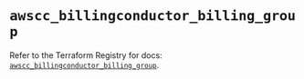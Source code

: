 # `awscc_billingconductor_billing_group`

Refer to the Terraform Registry for docs: [`awscc_billingconductor_billing_group`](https://registry.terraform.io/providers/hashicorp/awscc/0.70.0/docs/resources/billingconductor_billing_group).

